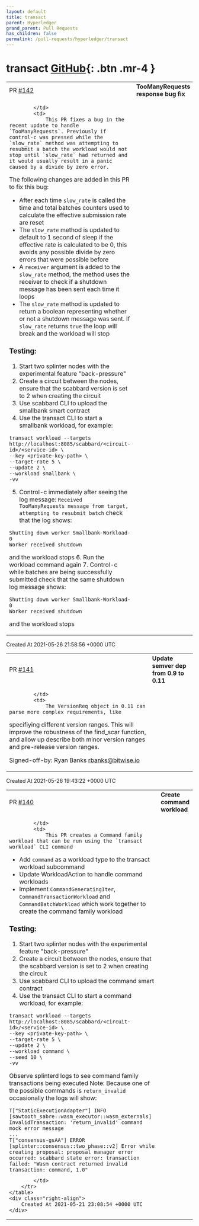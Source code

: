```yaml
---
layout: default
title: transact
parent: Hyperledger
grand_parent: Pull Requests
has_children: false
permalink: /pull-requests/hyperledger/transact
---
```


# transact <span class="fs-3 right-align">[GitHub](https://github.com/hyperledger/transact){: .btn .mr-4 }</span>


<div>
    <table>
        <tr>
            <td>
                PR <a href="https://github.com/hyperledger/transact/pull/142" class=".btn">#142</a>
            </td>
            <td>
                <b>
                    TooManyRequests response bug fix
                </b>
            </td>
        </tr>
        <tr>
            <td>
                
            </td>
            <td>
                This PR fixes a bug in the recent update to handle `TooManyRequests`. Previously if control-c was pressed while the `slow_rate` method was attempting to resubmit a batch the workload would not stop until `slow_rate` had returned and it would usually result in a panic caused by a divide by zero error.

The following changes are added in this PR to fix this bug:
- After each time `slow_rate` is called the time and total batches counters used to calculate the effective submission rate are reset
- The `slow_rate` method is updated to default to 1 second of sleep if the effective rate is calculated to be 0, this avoids any possible divide by zero errors that were possible before
- A `receiver` argument is added to the `slow_rate` method, the method uses the receiver to check if a shutdown message has been sent each time it loops
- The `slow_rate` method is updated to return a boolean representing whether or not a shutdown message was sent. If `slow_rate` returns `true` the loop will break and the workload will stop

### **Testing:**
1. Start two splinter nodes with the experimental feature "back-pressure"
2. Create a circuit between the nodes, ensure that the scabbard version is set to 2 when creating the circuit
3. Use scabbard CLI to upload the smallbank smart contract
4. Use the transact CLI to start a smallbank workload, for example:
```
transact workload --targets http://localhost:8085/scabbard/<circuit-id>/<service-id> \
--key <private-key-path> \
--target-rate 5 \
--update 2 \
--workload smallbank \
-vv
```
5. Control-c immediately after seeing the log message:
```Received TooManyRequests message from target, attempting to resubmit batch```
check that the log shows:
```
Shutting down worker Smallbank-Workload-0
Worker received shutdown
```
and the workload stops
6. Run the workload command again
7. Control-c while batches are being successfully submitted
check that the same shutdown log message shows:
```
Shutting down worker Smallbank-Workload-0
Worker received shutdown
```
and the workload stops
            </td>
        </tr>
    </table>
    <div class="right-align">
        Created At 2021-05-26 21:58:56 +0000 UTC
    </div>
</div>

<div>
    <table>
        <tr>
            <td>
                PR <a href="https://github.com/hyperledger/transact/pull/141" class=".btn">#141</a>
            </td>
            <td>
                <b>
                    Update semver dep from 0.9 to 0.11
                </b>
            </td>
        </tr>
        <tr>
            <td>
                
            </td>
            <td>
                The VersionReq object in 0.11 can parse more complex requirements, like
specifiying different version ranges. This will improve the robustness
of the find_scar function, and allow up describe both minor version ranges
and pre-release version ranges.

Signed-off-by: Ryan Banks <rbanks@bitwise.io>
            </td>
        </tr>
    </table>
    <div class="right-align">
        Created At 2021-05-26 19:43:22 +0000 UTC
    </div>
</div>

<div>
    <table>
        <tr>
            <td>
                PR <a href="https://github.com/hyperledger/transact/pull/140" class=".btn">#140</a>
            </td>
            <td>
                <b>
                    Create command workload
                </b>
            </td>
        </tr>
        <tr>
            <td>
                
            </td>
            <td>
                This PR creates a Command family workload that can be run using the `transact workload` CLI command

- Add `command` as a workload type to the transact workload subcommand
- Update WorkloadAction to handle command workloads
- Implement `CommandGeneratingIter`, `CommandTransactionWorkload` and `CommandBatchWorkload` which work together to create the command family workload


### **Testing:**
1. Start two splinter nodes with the experimental feature "back-pressure"
2. Create a circuit between the nodes, ensure that the scabbard version is set to 2 when creating the circuit
3. Use scabbard CLI to upload the command smart contract
4. Use the transact CLI to start a command workload, for example:
```
transact workload --targets http://localhost:8085/scabbard/<circuit-id>/<service-id> \
--key <private-key-path> \
--target-rate 5 \
--update 2 \
--workload command \
--seed 10 \
-vv
```
Observe splinterd logs to see command family transactions being executed
Note: Because one of the possible commands is `return_invalid` occasionally the logs will show:
```
T["StaticExecutionAdapter"] INFO [sawtooth_sabre::wasm_executor::wasm_externals] InvalidTransaction: 'return_invalid' command mock error message
...
T["consensus-gsAA"] ERROR [splinter::consensus::two_phase::v2] Error while creating proposal: proposal manager error occurred: scabbard state error: transaction failed: "Wasm contract returned invalid transaction: command, 1.0"
```
            </td>
        </tr>
    </table>
    <div class="right-align">
        Created At 2021-05-21 23:08:54 +0000 UTC
    </div>
</div>


